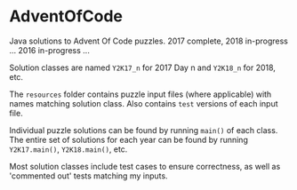 # AdventOfCode
Java solutions to Advent Of Code puzzles. 
2017 complete, 2018 in-progress ... 2016 in-progress ...

Solution classes are named `Y2K17_n` for 2017 Day n and `Y2K18_n` for 2018, etc.

The `resources` folder contains puzzle input files (where applicable) with names matching solution class.
Also contains `test` versions of each input file.

Individual puzzle solutions can be found by running `main()` of each class.
The entire set of solutions for each year can be found by running `Y2K17.main()`, `Y2K18.main()`, etc. 

Most solution classes include test cases to ensure correctness, as well as 'commented out' tests matching my inputs.
